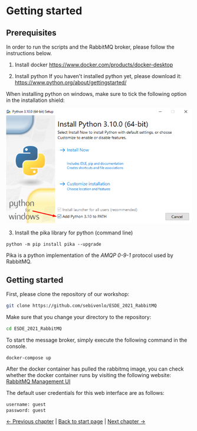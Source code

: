 # Getting started

## Prerequisites
In order to run the scripts and the RabbitMQ broker, please follow the instructions below.
1. Install docker
https://www.docker.com/products/docker-desktop

2. Install python
If you haven't installed python yet, please download it:
https://www.python.org/about/gettingstarted/

When installing python on windows, make sure to tick the following option in the installation shield:

![Add python to PATH](img/python_installations.png)

3. Install the pika library for python (command line)
```
python -m pip install pika --upgrade
```
Pika is a python implementation of the *AMQP 0-9-1* protocol used by RabbitMQ.

## Getting started 
First, please clone the repository of our workshop:
```sh
git clone https://github.com/sebivenlo/ESDE_2021_RabbitMQ
```
Make sure that you change your directory to the repository:
```sh
cd ESDE_2021_RabbitMQ
```
To start the message broker, simply execute the following command in the console. 

```
docker-compose up
```

After the docker container has pulled the rabbitmq image, you can check whether the docker container runs by visiting the following website:
[RabbitMQ Management UI](http://127.0.0.1:15672/)

The default user credentials for this web interface are as follows:
```
username: guest
password: guest
```


[← Previous chapter](presentation/index.html) | [Back to start page](index.md) | [Next chapter →](quiz.md)